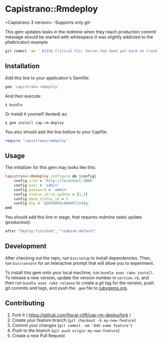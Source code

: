 # Capistrano::Rmdeploy

=Capistrano 3 version=
-Supports only git-

This gem updates tasks in the redmine when they reach production
commit message should be started with whitespace (I was slightly addicted to the phabricator)
example 

```bash
git commit -am ' #1234 Critical Fix: Server has been put back on track'
```

## Installation

Add this line to your application's Gemfile:

```ruby
gem 'capistrano-rmdeploy'
```

And then execute:

    $ bundle

Or install it yourself (tested) as:

    $ gem install cap-rm-deploy

You also should add the line bellow to your Capfile:

```ruby
require 'capistrano/rmdeploy'
```

## Usage

The initializer for this gem may looks like this:

```ruby
Capistrano::Rmdeploy.configure do |config|
    config.site = 'http://localhost:3000'
    config.user = 'admin'
    config.password = 'admin'
    config.status_id_to_update = [1,3]
    config.done_status_id = 3
    config.key = 'qSHC6HhOiAAQVECJv4Ig'
end
```

You should add this line in stage, that requires redmine tasks update (production):

```ruby
after "deploy:finished", "redmine:default"
```

## Development

After checking out the repo, run `bin/setup` to install dependencies. Then, run `bin/console` for an interactive prompt that will allow you to experiment.

To install this gem onto your local machine, run `bundle exec rake install`. To release a new version, update the version number in `version.rb`, and then run `bundle exec rake release` to create a git tag for the version, push git commits and tags, and push the `.gem` file to [rubygems.org](https://rubygems.org).

## Contributing

1. Fork it ( https://github.com/fiscal-cliff/cap-rm-deploy/fork )
2. Create your feature branch (`git checkout -b my-new-feature`)
3. Commit your changes (`git commit -am 'Add some feature'`)
4. Push to the branch (`git push origin my-new-feature`)
5. Create a new Pull Request
